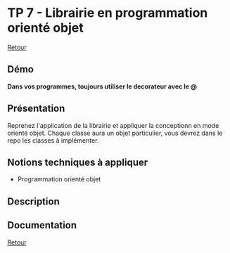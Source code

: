 
# TP 7 - Librairie en programmation orienté objet

[Retour](../README.md)

## Démo 

**Dans vos programmes, toujours utiliser le decorateur avec le @**


## Présentation

Reprenez l'application de la librairie et appliquer la conceptionn en mode orienté objet.
Chaque classe aura un objet particulier, vous devrez dans le repo les classes à implémenter.


## Notions techniques à appliquer

- Programmation orienté objet


## Description



## Documentation

[Retour](../README.md)

